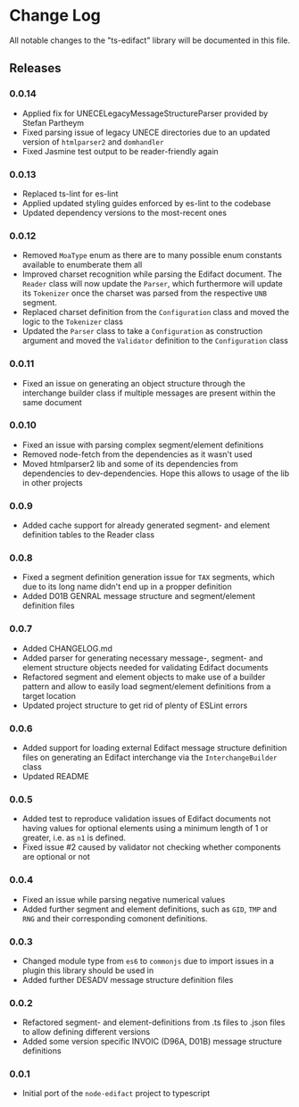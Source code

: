 # Change Log

All notable changes to the "ts-edifact" library will be documented in this file.

## Releases

### 0.0.14

-   Applied fix for UNECELegacyMessageStructureParser provided by Stefan Partheym
-   Fixed parsing issue of legacy UNECE directories due to an updated version of `htmlparser2` and `domhandler`
-   Fixed Jasmine test output to be reader-friendly again

### 0.0.13

-   Replaced ts-lint for es-lint
-   Applied updated styling guides enforced by es-lint to the codebase
-   Updated dependency versions to the most-recent ones

### 0.0.12

-   Removed `MoaType` enum as there are to many possible enum constants available to enumberate them all
-   Improved charset recognition while parsing the Edifact document. The `Reader` class will now update the `Parser`, which furthermore will update its `Tokenizer` once the charset was parsed from the respective `UNB` segment.
-   Replaced charset definition from the `Configuration` class and moved the logic to the `Tokenizer` class
-   Updated the `Parser` class to take a `Configuration` as construction argument and moved the `Validator` definition to the `Configuration` class

### 0.0.11

-   Fixed an issue on generating an object structure through the interchange builder class if multiple messages are present within the same document

### 0.0.10

-   Fixed an issue with parsing complex segment/element definitions
-   Removed node-fetch from the dependencies as it wasn't used
-   Moved htmlparser2 lib and some of its dependencies from dependencies to dev-dependencies. Hope this allows to usage of the lib in other projects

### 0.0.9

-   Added cache support for already generated segment- and element definition tables to the Reader class

### 0.0.8

-   Fixed a segment definition generation issue for `TAX` segments, which due to its long name didn't end up in a propper definition
-   Added D01B GENRAL message structure and segment/element definition files

### 0.0.7

-   Added CHANGELOG.md
-   Added parser for generating necessary message-, segment- and element structure objects needed for validating Edifact documents
-   Refactored segment and element objects to make use of a builder pattern and allow to easily load segment/element definitions from a target location
-   Updated project structure to get rid of plenty of ESLint errors

### 0.0.6

-   Added support for loading external Edifact message structure definition files on generating an Edifact interchange via the `InterchangeBuilder` class
-   Updated README

### 0.0.5

-   Added test to reproduce validation issues of Edifact documents not having values for optional elements using a minimum length of 1 or greater, i.e. as `n1` is defined.
-   Fixed issue #2 caused by validator not checking whether components are optional or not

### 0.0.4

-   Fixed an issue while parsing negative numerical values
-   Added further segment and element definitions, such as `GID`, `TMP` and `RNG` and their corresponding comonent definitions.

### 0.0.3

-   Changed module type from `es6` to `commonjs` due to import issues in a plugin this library should be used in
-   Added further DESADV message structure definition files

### 0.0.2

-   Refactored segment- and element-definitions from .ts files to .json files to allow defining different versions
-   Added some version specific INVOIC (D96A, D01B) message structure definitions

### 0.0.1

-   Initial port of the `node-edifact` project to typescript

